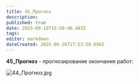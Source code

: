 ```yaml
---
title: 45_Прогноз
description: 
published: true
date: 2025-09-16T15:50:46.483Z
tags: 
editor: markdown
dateCreated: 2025-06-26T17:53:50.699Z
---
```


**45\_Прогноз** \- прогнозирование окончания работ:

![44_Прогноз.jpg](https://lh7-rt.googleusercontent.com/docsz/AD_4nXe-mZ_hxXOlQha1Dm38KapnvcASwmaDkSc1ojpem4FR4armZXKPt6heZYh2kFTL-JpDwCdsJLWAO82kzOPhR1cEAn9lS3jVmjaLQamSURKOZ0qGH5pXKcNupPWFD1DcofqMwqQ0I-ZAzFcw0D0TSA?key=4-CpLNzkq6GKwKubM8W0FQ)